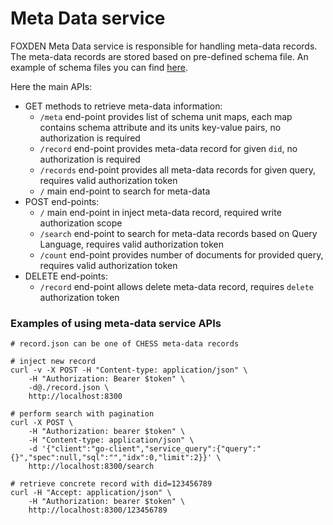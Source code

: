# Meta Data service
FOXDEN Meta Data service is responsible for handling meta-data
records. The meta-data records are stored based on pre-defined
schema file. An example of schema files you can find
[here](../configs).

Here the  main APIs:
- GET methods to retrieve meta-data information:
  - `/meta` end-point provides list of schema unit maps, each map contains schema attribute and its units key-value pairs, no authorization is required
  - `/record` end-point provides meta-data record for given `did`, no
    authorization is required
  - `/records` end-point provides all meta-data records for given
  query, requires valid authorization token
  - `/` main end-point to search for meta-data
- POST end-points:
  - `/` main end-point in inject meta-data record, required write authorization
    scope
  - `/search` end-point to search for meta-data records based on Query
    Language, requires valid authorization token
  - `/count` end-point provides number of documents for provided query,
  requires valid authorization token
- DELETE end-points:
  - `/record` end-point allows delete meta-data record, requires `delete`
    authorization token

### Examples of using meta-data service APIs
```
# record.json can be one of CHESS meta-data records

# inject new record
curl -v -X POST -H "Content-type: application/json" \
    -H "Authorization: Bearer $token" \
    -d@./record.json \
    http://localhost:8300

# perform search with pagination
curl -X POST \
    -H "Authorization: bearer $token" \
    -H "Content-type: application/json" \
    -d '{"client":"go-client","service_query":{"query":"{}","spec":null,"sql":"","idx":0,"limit":2}}' \
    http://localhost:8300/search

# retrieve concrete record with did=123456789
curl -H "Accept: application/json" \
    -H "Authorization: bearer $token" \
    http://localhost:8300/123456789
```

